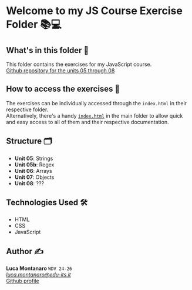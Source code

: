 # Welcome to my JS Course Exercise Folder 📚💻

## What's in this folder 📂

This folder contains the exercises for my JavaScript course.  
[Github repository for the units 05 through 08](https://github.com/LucaM0nt/montanaro-luca-units-05-08)

## How to access the exercises 🚀

The exercises can be individually accessed through the `index.html` in their respective folder.  
Alternatively, there's a handy [`index.html`](./index.html) in the main folder to allow quick and easy access to all of them and their respective documentation.

## Structure 🗂️

- **Unit 05**: Strings
- **Unit 05b**: Regex
- **Unit 06**: Arrays
- **Unit 07**: Objects
- **Unit 08**: ???

## Technologies Used 🛠️

- HTML
- CSS
- JavaScript

## Author ✍️

**Luca Montanaro** `WDV 24-26`  
*luca.montanaro@edu-its.it*  
[Github profile](https://github.com/LucaM0nt)
